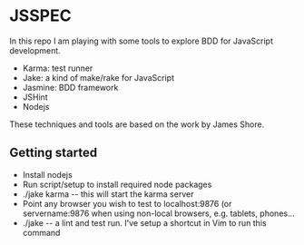 # JSSPEC

In this repo I am playing with some tools to explore BDD for JavaScript development.

* Karma: test runner
* Jake: a kind of make/rake for JavaScript
* Jasmine: BDD framework
* JSHint
* Nodejs

These techniques and tools are based on the work by James Shore.

## Getting started

* Install nodejs
* Run script/setup to install required node packages
* ./jake karma -- this will start the karma server
* Point any browser you wish to test to localhost:9876 (or servername:9876 when using non-local browsers, e.g. tablets, phones...
* ./jake -- a lint and test run. I've setup a shortcut in Vim to run this command
